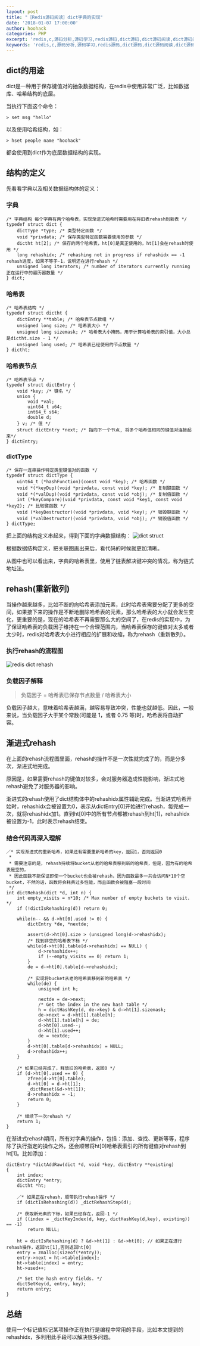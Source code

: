 ```yaml
---
layout: post
title: "［Redis源码阅读］dict字典的实现"
date: '2018-01-07 17:00:00'
author: hoohack
categories: PHP
excerpt: 'redis,c,源码分析,源码学习,redis源码,dict源码,dict源码阅读,dict源码阅读,redis 4.0源码'
keywords: 'redis,c,源码分析,源码学习,redis源码,dict源码,dict源码阅读,dict源码阅读,redis 4.0源码'
---
```


## dict的用途
dict是一种用于保存键值对的抽象数据结构，在redis中使用非常广泛，比如数据库、哈希结构的底层。

当执行下面这个命令：

    > set msg "hello"

以及使用哈希结构，如：
    
    > hset people name "hoohack"

都会使用到dict作为底层数据结构的实现。

<!--more-->

## 结构的定义
先看看字典以及相关数据结构体的定义：

### 字典
    
    /* 字典结构 每个字典有两个哈希表，实现渐进式哈希时需要用在将旧表rehash到新表 */
    typedef struct dict {
        dictType *type; /* 类型特定函数 */
        void *privdata; /* 保存类型特定函数需要使用的参数 */
        dictht ht[2]; /* 保存的两个哈希表，ht[0]是真正使用的，ht[1]会在rehash时使用 */
        long rehashidx; /* rehashing not in progress if rehashidx == -1 rehash进度，如果不等于-1，说明还在进行rehash */
        unsigned long iterators; /* number of iterators currently running 正在运行中的遍历器数量 */
    } dict;

### 哈希表

    /* 哈希表结构 */
    typedef struct dictht {
        dictEntry **table; /* 哈希表节点数组 */
        unsigned long size; /* 哈希表大小 */
        unsigned long sizemask; /* 哈希表大小掩码，用于计算哈希表的索引值，大小总是dictht.size - 1 */
        unsigned long used; /* 哈希表已经使用的节点数量 */
    } dictht;

### 哈希表节点

    /* 哈希表节点 */
    typedef struct dictEntry {
        void *key; /* 键名 */
        union {
            void *val;
            uint64_t u64;
            int64_t s64;
            double d;
        } v; /* 值 */
        struct dictEntry *next; /* 指向下一个节点, 将多个哈希值相同的键值对连接起来*/
    } dictEntry;

### dictType

    /* 保存一连串操作特定类型键值对的函数 */
    typedef struct dictType {
        uint64_t (*hashFunction)(const void *key); /* 哈希函数 */
        void *(*keyDup)(void *privdata, const void *key); /* 复制键函数 */
        void *(*valDup)(void *privdata, const void *obj); /* 复制值函数 */
        int (*keyCompare)(void *privdata, const void *key1, const void *key2); /* 比较键函数 */
        void (*keyDestructor)(void *privdata, void *key); /* 销毁键函数 */
        void (*valDestructor)(void *privdata, void *obj); /* 销毁值函数 */
    } dictType;

    
把上面的结构定义串起来，得到下面的字典数据结构：
![dict struct](http://7u2eqw.com1.z0.glb.clouddn.com/dict.png)

根据数据结构定义，把关联图画出来后，看代码的时候就更加清晰。

从图中也可以看出来，字典的哈希表里，使用了链表解决键冲突的情况，称为链式地址法。

## rehash(重新散列)
当操作越来越多，比如不断的向哈希表添加元素，此时哈希表需要分配了更多的空间，如果接下来的操作是不断地删除哈希表的元素，那么哈希表的大小就会发生变化，更重要的是，现在的哈希表不再需要那么大的空间了，在redis的实现中，为了保证哈希表的负载因子维持在一个合理范围内，当哈希表保存的键值对太多或者太少时，redis对哈希表大小进行相应的扩展和收缩，称为rehash（重新散列）。

### 执行rehash的流程图
![redis dict rehash](http://7u2eqw.com1.z0.glb.clouddn.com/redis%20dict%20rehash.png)

### 负载因子解释

> 负载因子 = 哈希表已保存节点数量 / 哈希表大小

负载因子越大，意味着哈希表越满，越容易导致冲突，性能也就越低。因此，一般来说，当负载因子大于某个常数(可能是 1，或者 0.75 等)时，哈希表将自动扩容。

## 渐进式rehash
在上面的rehash流程图里面，rehash的操作不是一次性就完成了的，而是分多次，渐进式地完成。

原因是，如果需要rehash的键值对较多，会对服务器造成性能影响，渐进式地rehash避免了对服务器的影响。

渐进式的rehash使用了dict结构体中的rehashidx属性辅助完成。当渐进式哈希开始时，rehashidx会被设置为0，表示从dictEntry[0]开始进行rehash，每完成一次，就将rehashidx加1。直到ht[0]中的所有节点都被rehash到ht[1]，rehashidx被设置为-1，此时表示rehash结束。

### 结合代码再深入理解

    ／* 实现渐进式的重新哈希，如果还有需要重新哈希的key，返回1，否则返回0
     *
     * 需要注意的是，rehash持续将bucket从老的哈希表移到新的哈希表，但是，因为有的哈希表是空的，
     * 因此函数不能保证即使一个bucket也会被rehash，因为函数最多一共会访问N*10个空bucket，不然的话，函数将会耗费过多性能，而且函数会被阻塞一段时间
     */
    int dictRehash(dict *d, int n) {
        int empty_visits = n*10; /* Max number of empty buckets to visit. */
        if (!dictIsRehashing(d)) return 0;

        while(n-- && d->ht[0].used != 0) {
            dictEntry *de, *nextde;

            assert(d->ht[0].size > (unsigned long)d->rehashidx);
            /* 找到非空的哈希表下标 */
            while(d->ht[0].table[d->rehashidx] == NULL) {
                d->rehashidx++;
                if (--empty_visits == 0) return 1;
            }
            de = d->ht[0].table[d->rehashidx];
            
            /* 实现将bucket从老的哈希表移到新的哈希表 */
            while(de) {
                unsigned int h;

                nextde = de->next;
                /* Get the index in the new hash table */
                h = dictHashKey(d, de->key) & d->ht[1].sizemask;
                de->next = d->ht[1].table[h];
                d->ht[1].table[h] = de;
                d->ht[0].used--;
                d->ht[1].used++;
                de = nextde;
            }
            d->ht[0].table[d->rehashidx] = NULL;
            d->rehashidx++;
        }

        /* 如果已经完成了，释放旧的哈希表，返回0 */
        if (d->ht[0].used == 0) {
            zfree(d->ht[0].table);
            d->ht[0] = d->ht[1];
            _dictReset(&d->ht[1]);
            d->rehashidx = -1;
            return 0;
        }

        /* 继续下一次rehash */
        return 1;
    }

在渐进式rehash期间，所有对字典的操作，包括：添加、查找、更新等等，程序除了执行指定的操作之外，还会顺带将ht[0]哈希表索引的所有键值对rehash到ht[1]。比如添加：

    dictEntry *dictAddRaw(dict *d, void *key, dictEntry **existing)
    {
        int index;
        dictEntry *entry;
        dictht *ht;

        ／* 如果正在rehash，顺带执行rehash操作 */
        if (dictIsRehashing(d)) _dictRehashStep(d);

        /* 获取新元素的下标，如果已经存在，返回-1 */
        if ((index = _dictKeyIndex(d, key, dictHashKey(d,key), existing)) == -1)
            return NULL;

        ht = dictIsRehashing(d) ? &d->ht[1] : &d->ht[0]; // 如果正在进行rehash操作，返回ht[1],否则返回ht[0]
        entry = zmalloc(sizeof(*entry));
        entry->next = ht->table[index];
        ht->table[index] = entry;
        ht->used++;

        /* Set the hash entry fields. */
        dictSetKey(d, entry, key);
        return entry;
    }

## 总结
使用一个标记值标记某项操作正在执行是编程中常用的手段，比如本文提到的rehashidx，多利用此手段可以解决很多问题。